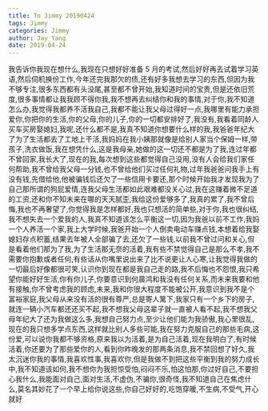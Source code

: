```yaml
---
title: To Jimmy 20190424
tags: Jimmy
categories: Jimmy
author: Jay Yang
date: 2019-04-24
---
```


我告诉你我现在想什么,我现在只想好好准备 5 月的考试,然后好好再去试着学习英语,然后伺机换份工作,今年还完我那欠的债,还有好多我想去学习的东西,但因为我不够专注,很多东西都有头没尾,甚至都不曾开始,我知道时间的宝贵,但是还依旧荒度,很多事情都让我我顾不得你我,我不想再去纠结你和我的事情,对于你,我不知道怎么办,我觉得我都养不活我自己,我都不能让我父母过得好一点,我哪里有能力承担爱你,你把你的生活,你的父母,你的儿子,你的一切都安排好了,我没有,我看着同龄人买车买房娶媳妇,我呢,还什么都不是,我真不知道你想要什么样的我,我爸爸年纪大了为了生活都去了工地上干活,我妈妈在我小姨那就像是给别人家当个保姆一样,带孩子,洗衣做饭,我在想凭什么,这是我母亲,她做的这一切还不都是为了我,连过年都不曾回家,我长大了,现在的我,每次想到这些都觉得自己没用,没有人会给我们家任何帮助,我不曾给我父母一分钱,也不曾给他们买过任何礼物,过年我爸爸问我手上有没有钱,先借给他,他被骗钱后还欠了一些信用卡要还,那个时候开始我才发现我为了自己那所谓的狗屁爱情,连我父母生活都如此艰难都没关心过,我在这赚着微不足道的工资,还和你不知未来在哪的天天腻歪,我给这份爱够多了,我真的累了,我不曾后悔,我也不再奢望了,你觉得我是怎样都好,我也只想活的简单些,对于你,我也很纠结,我不想失去一个爱我的人,我真不知道该怎么平衡这一切,因为我爸以前不工作,我妈一个人养活一个家,我上大学时候,我爸开始一个人倒卖电动车赚点钱,本想着给我娶媳妇存点积蓄,结果去年被人全部骗了去,还欠了一些钱,以前我不曾过问和关心,但是看着他们那为了我,为了生活那无奈的活着,我有些不禁觉得自己是那么不孝,我不需要你抱歉或者任何,有些话从你嘴里说出来了比不说更让人心寒,让我觉得我做的一切最后好像都很可笑,认识你到现在都是我自己走的路,我不后悔也不怨恨,我只希望你能好好生活,你有你儿子,你要意识到何晨鸿和我没有任何关系,而未来我要和他有接触,你不曾考虑我的顾虑,未来,我和你很大程度不能被公开,我意识到我不是个富裕家庭,我父母从来没有活的很有尊严,总是寄人篱下,我家只有一个乡下的房子,就连一辆小汽车都还还买不起,我不想我父母这辈子就一直被人看不起,我不想我父母年纪大了还为我做这么多,我想自己努力点,至少让他们能为我骄傲,我心里很乱,现在的我只想多学点东西,这样就比别人多些可能,我在努力克服自己的那些毛病,这份爱,可以说你我都不够资格,原来我以为活着,是为自己活着,现在我明白了,有时候活着,你还要为了那些爱你的人,看到你昨晚发的那两条消息,我不禁回想了好久,我太沉迷你我的事情,我喜欢性事,我喜欢你,但是我做不到把这些平衡到我的努力成长中,我不知道该如何,我不想你为我担惊受怕,闷闷不乐,怕这怕那,你过好自己,不要担心我什么,我能面对自己,面对生活,不虚伪,不骗你,很奇怪,我不知道自己在焦虑什么,莫名其妙花了一个早上给你说这些,你自己好好的,吃饱穿暖,不生病,不受气,开心就好
